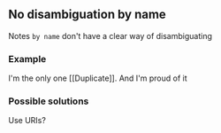 ## No disambiguation by name

Notes `by name` don't have a clear way of disambiguating

### Example

I'm the only one [[Duplicate]]. And I'm proud of it

### Possible solutions

Use URIs?
